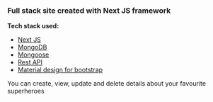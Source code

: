 ### Full stack site created with Next JS framework

**Tech stack used:**
- [Next JS](https://nextjs.org/)
- [MongoDB](https://www.mongodb.com/)
- [Mongoose](https://mongoosejs.com/)
- [Rest API](https://restfulapi.net/)
- [Material design for bootstrap](https://mdbootstrap.com/docs/b5/react/)

You can create, view, update and delete details about your favourite superheroes